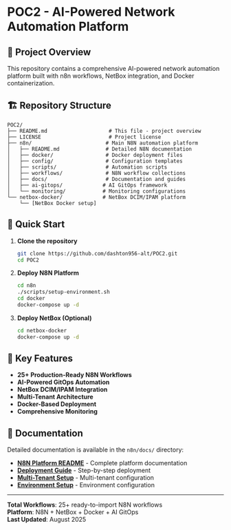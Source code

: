 # POC2 - AI-Powered Network Automation Platform

## 📁 **Project Overview**

This repository contains a comprehensive AI-powered network automation platform built with n8n workflows, NetBox integration, and Docker containerization.

## 🏗️ **Repository Structure**

```
POC2/
├── README.md                    # This file - project overview
├── LICENSE                      # Project license
├── n8n/                        # Main N8N automation platform
│   ├── README.md               # Detailed N8N documentation
│   ├── docker/                 # Docker deployment files
│   ├── config/                 # Configuration templates
│   ├── scripts/                # Automation scripts
│   ├── workflows/              # N8N workflow collections
│   ├── docs/                   # Documentation and guides
│   ├── ai-gitops/             # AI GitOps framework
│   └── monitoring/            # Monitoring configurations
└── netbox-docker/             # NetBox DCIM/IPAM platform
    └── [NetBox Docker setup]
```

## 🚀 **Quick Start**

1. **Clone the repository**
   ```bash
   git clone https://github.com/dashton956-alt/POC2.git
   cd POC2
   ```

2. **Deploy N8N Platform**
   ```bash
   cd n8n
   ./scripts/setup-environment.sh
   cd docker
   docker-compose up -d
   ```

3. **Deploy NetBox (Optional)**
   ```bash
   cd netbox-docker
   docker-compose up -d
   ```

## 🎯 **Key Features**

- **25+ Production-Ready N8N Workflows**
- **AI-Powered GitOps Automation**
- **NetBox DCIM/IPAM Integration**
- **Multi-Tenant Architecture**
- **Docker-Based Deployment**
- **Comprehensive Monitoring**

## 📖 **Documentation**

Detailed documentation is available in the `n8n/docs/` directory:
- **[N8N Platform README](./n8n/README.md)** - Complete platform documentation
- **[Deployment Guide](./n8n/docs/DEPLOYMENT_STEPS.md)** - Step-by-step deployment
- **[Multi-Tenant Setup](./n8n/docs/MULTI_TENANT_GUIDE.md)** - Multi-tenant configuration
- **[Environment Setup](./n8n/docs/N8N_ENVIRONMENT_SETUP.md)** - Environment configuration

---

**Total Workflows**: 25+ ready-to-import N8N workflows  
**Platform**: N8N + NetBox + Docker + AI GitOps  
**Last Updated**: August 2025
